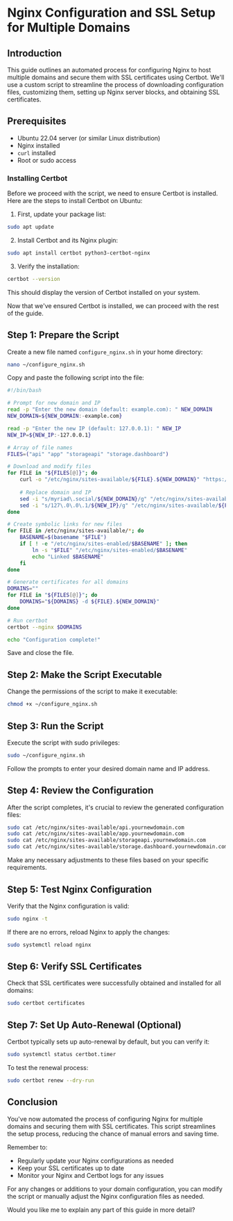 # Nginx Configuration and SSL Setup for Multiple Domains

## Introduction

This guide outlines an automated process for configuring Nginx to host multiple domains and secure them with SSL certificates using Certbot. We'll use a custom script to streamline the process of downloading configuration files, customizing them, setting up Nginx server blocks, and obtaining SSL certificates.

## Prerequisites

- Ubuntu 22.04 server (or similar Linux distribution)
- Nginx installed
- `curl` installed
- Root or sudo access

### Installing Certbot

Before we proceed with the script, we need to ensure Certbot is installed. Here are the steps to install Certbot on Ubuntu:

1. First, update your package list:

```bash
sudo apt update
```

2. Install Certbot and its Nginx plugin:

```bash
sudo apt install certbot python3-certbot-nginx
```

3. Verify the installation:

```bash
certbot --version
```

This should display the version of Certbot installed on your system.

Now that we've ensured Certbot is installed, we can proceed with the rest of the guide.

## Step 1: Prepare the Script

Create a new file named `configure_nginx.sh` in your home directory:

```bash
nano ~/configure_nginx.sh
```

Copy and paste the following script into the file:

```bash
#!/bin/bash

# Prompt for new domain and IP
read -p "Enter the new domain (default: example.com): " NEW_DOMAIN
NEW_DOMAIN=${NEW_DOMAIN:-example.com}

read -p "Enter the new IP (default: 127.0.0.1): " NEW_IP
NEW_IP=${NEW_IP:-127.0.0.1}

# Array of file names
FILES=("api" "app" "storageapi" "storage.dashboard")

# Download and modify files
for FILE in "${FILES[@]}"; do
    curl -o "/etc/nginx/sites-available/${FILE}.${NEW_DOMAIN}" "https://raw.githubusercontent.com/myriadsocial/myriad-infrastructure/main/linux/nginx/${FILE}.myriad.social"
    
    # Replace domain and IP
    sed -i "s/myriad\.social/${NEW_DOMAIN}/g" "/etc/nginx/sites-available/${FILE}.${NEW_DOMAIN}"
    sed -i "s/127\.0\.0\.1/${NEW_IP}/g" "/etc/nginx/sites-available/${FILE}.${NEW_DOMAIN}"
done

# Create symbolic links for new files
for FILE in /etc/nginx/sites-available/*; do
    BASENAME=$(basename "$FILE")
    if [ ! -e "/etc/nginx/sites-enabled/$BASENAME" ]; then
        ln -s "$FILE" "/etc/nginx/sites-enabled/$BASENAME"
        echo "Linked $BASENAME"
    fi
done

# Generate certificates for all domains
DOMAINS=""
for FILE in "${FILES[@]}"; do
    DOMAINS="${DOMAINS} -d ${FILE}.${NEW_DOMAIN}"
done

# Run certbot
certbot --nginx $DOMAINS

echo "Configuration complete!"
```

Save and close the file.

## Step 2: Make the Script Executable

Change the permissions of the script to make it executable:

```bash
chmod +x ~/configure_nginx.sh
```

## Step 3: Run the Script

Execute the script with sudo privileges:

```bash
sudo ~/configure_nginx.sh
```

Follow the prompts to enter your desired domain name and IP address.

## Step 4: Review the Configuration

After the script completes, it's crucial to review the generated configuration files:

```bash
sudo cat /etc/nginx/sites-available/api.yournewdomain.com
sudo cat /etc/nginx/sites-available/app.yournewdomain.com
sudo cat /etc/nginx/sites-available/storageapi.yournewdomain.com
sudo cat /etc/nginx/sites-available/storage.dashboard.yournewdomain.com
```

Make any necessary adjustments to these files based on your specific requirements.

## Step 5: Test Nginx Configuration

Verify that the Nginx configuration is valid:

```bash
sudo nginx -t
```

If there are no errors, reload Nginx to apply the changes:

```bash
sudo systemctl reload nginx
```

## Step 6: Verify SSL Certificates

Check that SSL certificates were successfully obtained and installed for all domains:

```bash
sudo certbot certificates
```

## Step 7: Set Up Auto-Renewal (Optional)

Certbot typically sets up auto-renewal by default, but you can verify it:

```bash
sudo systemctl status certbot.timer
```

To test the renewal process:

```bash
sudo certbot renew --dry-run
```

## Conclusion

You've now automated the process of configuring Nginx for multiple domains and securing them with SSL certificates. This script streamlines the setup process, reducing the chance of manual errors and saving time.

Remember to:
- Regularly update your Nginx configurations as needed
- Keep your SSL certificates up to date
- Monitor your Nginx and Certbot logs for any issues

For any changes or additions to your domain configuration, you can modify the script or manually adjust the Nginx configuration files as needed.

Would you like me to explain any part of this guide in more detail?